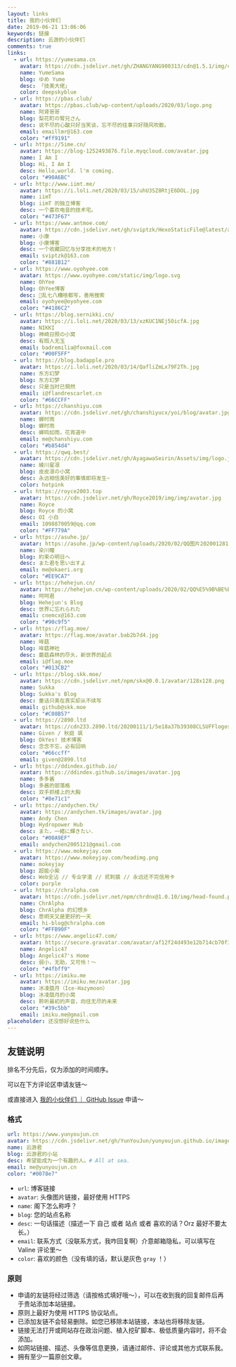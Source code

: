 ```yaml
---
layout: links
title: 我的小伙伴们
date: 2019-06-21 13:06:06
keywords: 链接
description: 云游的小伙伴们
comments: true
links:
  - url: https://yumesama.cn
    avatar: https://cdn.jsdelivr.net/gh/ZHANGYANG980313/cdn@1.5.1/img/custom/avatar.jpg
    name: YumeSama
    blog: ゆめ Yume
    desc: 「技美大佬」
    color: deepskyblue
  - url: https://pbas.club/
    avatar: https://pbas.club/wp-content/uploads/2020/03/logo.png
    name: 阿肾哥哥
    blog: 梨花町の腎兄さん
    desc: 说不尽的心酸只好当笑谈，忘不尽的往事只好随风吹散。
    email: emaillmr@163.com
    color: "#ff9191"
  - url: https://5ime.cn/
    avatar: https://blog-1252493876.file.myqcloud.com/avatar.jpg
    name: I Am I
    blog: Hi, I Am I
    desc: Hello,world. l'm coming.
    color: "#90A6BC"
  - url: http://www.iimt.me/
    avatar: https://i.loli.net/2020/03/15/uhU3SZ8RtjE6DOL.jpg
    name: iimT
    blog: iimT 的独立博客
    desc: 一个喜欢电音的技术宅。
    color: "#473F67"
  - url: https://www.antmoe.com/
    avatar: https://cdn.jsdelivr.net/gh/sviptzk/HexoStaticFile@latest/avatar.jpg
    name: 小康
    blog: 小康博客
    desc: 一个收藏回忆与分享技术的地方！
    email: sviptzk@163.com
    color: "#881B12"
  - url: https://www.oyohyee.com
    avatar: https://www.oyohyee.com/static/img/logo.svg
    name: OhYee
    blog: OhYee博客
    desc: 🤪乱七八糟啥都写，善用搜索
    email: oyohyee@oyohyee.com
    color: "#4186C2"
  - url: https://blog.sernikki.cn/
    avatar: https://i.loli.net/2020/03/13/xzKUC1NEj5OicfA.jpg
    name: NIKKI
    blog: 神崎日照の小窝
    desc: 有瑕人无玉
    email: badremilia@foxmail.com
    color: "#00F5FF"
  - url: https://blog.badapple.pro
    avatar: https://i.loli.net/2020/03/14/QafliZmLx79F2Th.jpg
    name: 东方幻梦
    blog: 东方幻梦
    desc: 只是当时已惘然
    email: i@flandrescarlet.cn
    color: "#66CCFF"
  - url: https://chanshiyu.com
    avatar: https://cdn.jsdelivr.net/gh/chanshiyucx/yoi/blog/avatar.jpg
    name: 蝉时雨
    blog: 蝉时雨
    desc: 蝉鸣如雨，花宵道中
    email: me@chanshiyu.com
    color: "#b854d4"
  - url: https://qwq.best/
    avatar: https://cdn.jsdelivr.net/gh/AyagawaSeirin/Assets/img/logo.jpg
    name: 綾川星凛
    blog: 皮皮凛の小窝
    desc: 永远相信美好的事情即将发生~
    color: hotpink
  - url: https://royce2003.top
    avatar: https://cdn.jsdelivr.net/gh/Royce2019/img/img/avatar.jpg
    name: Royce
    blog: Royce 的小窝
    desc: OI 小白
    email: 1098870059@qq.com
    color: "#FF779A"
  - url: https://asuhe.jp/
    avatar: https://asuhe.jp/wp-content/uploads/2020/02/QQ图片20200128131100.jpg
    name: 染川瞳
    blog: 約束の明日へ
    desc: また君を思い出すよ
    email: me@okaeri.org
    color: "#EE9CA7"
  - url: https://hehejun.cn/
    avatar: https://hehejun.cn/wp-content/uploads/2020/02/QQ%E5%9B%BE%E7%89%8720200224115223.jpg
    name: 呵呵君
    blog: Hehejun's Blog
    desc: 世界に忘れられた
    email: cnemcx@163.com
    color: "#90c9f5"
  - url: https://flag.moe/
    avatar: https://flag.moe/avatar.bab2b7d4.jpg
    name: 哞菇
    blog: 哞菇神社
    desc: 蘑菇森林的尽头，新世界的起点
    email: i@flag.moe
    color: "#013CB2"
  - url: https://blog.skk.moe/
    avatar: https://cdn.jsdelivr.net/npm/skx@0.0.1/avatar/128x128.png
    name: Sukka
    blog: Sukka's Blog
    desc: 童话只美在真实却从不续写
    email: github@skk.moe
    color: "#C08B57"
  - url: https://2890.ltd
    avatar: https://cdn233.2890.ltd/20200111/1/5e18a37b39308CLSUFFlogosmallest.png
    name: Given / 秋庭 飒
    blog: OkYes! 技术博客
    desc: 念念不忘，必有回响
    color: "#66ccff"
    email: given@2890.ltd
  - url: https://ddindex.github.io/
    avatar: https://ddindex.github.io/images/avatar.jpg
    name: 多多酱
    blog: 多酱的部落格
    desc: 双手抓楼上的大胸
    color: "#8e71c1"
  - url: https://andychen.tk/
    avatar: https://andychen.tk/images/avatar.jpg
    name: Andy Chen
    blog: Hydropower Hub
    desc: また，一緒に輝きたい．
    color: "#00A9EF"
    email: andychen2005121@gmail.com
  - url: https://www.mokeyjay.com
    avatar: https://www.mokeyjay.com/headimg.png
    name: mokeyjay
    blog: 超能小紫
    desc: Web全沾 // 专业学渣 // 贰刺猿 // 永远还不完信用卡
    color: purple
  - url: https://chralpha.com
    avatar: https://cdn.jsdelivr.net/npm/chrdnx@1.0.10/img/head-found.png
    name: ChrAlpha
    blog: ChrAlpha 的幻想乡
    desc: 愿明天又是更好的一天
    email: hi-blog@chralpha.com
    color: "#FFB90F"
  - url: https://www.angelic47.com/
    avatar: https://secure.gravatar.com/avatar/af12f24d493e12b714cb70f3c7b3662e?s=500&r=X&d=
    name: Angelic47
    blog: Angelic47's Home
    desc: 弱小，无助，又可怜！～
    color: "#4fbff9"
  - url: https://imiku.me
    avatar: https://imiku.me/avatar.jpg
    name: 冰凌胧月（Ice-Hazymoon）
    blog: 冰凌胧月的小窝
    desc: 聆听最初的声音，向往无尽的未来
    color: "#39c5bb"
    email: imiku.me@gmail.com
placeholder: 还没想好说些什么
---
```


## 友链说明

排名不分先后，仅为添加的时间顺序。

可以在下方评论区申请友链～

或直接进入 [我的小伙伴们 ｜ GitHub Issue](https://github.com/YunYouJun/yunyoujun.github.io/issues/57) 申请～

### 格式

```yml
url: https://www.yunyoujun.cn
avatar: https://cdn.jsdelivr.net/gh/YunYouJun/yunyoujun.github.io/images/avatar.jpg
name: 云游君
blog: 云游君的小站
desc: 希望能成为一个有趣的人。# All at sea.
email: me@yunyoujun.cn
color: "#0078e7"
```

- `url`: 博客链接
- `avatar`: 头像图片链接，最好使用 HTTPS
- `name`: 阁下怎么称呼？
- `blog`: 您的站点名称
- `desc`: 一句话描述（描述一下 自己 或者 站点 或者 喜欢的话？Orz 最好不要太长。）
- `email`: 联系方式（没联系方式，我咋回复啊）介意邮箱隐私，可以填写在 Valine 评论里～
- `color`: 喜欢的颜色（没有填的话，默认是灰色 `gray` ！）

### 原则

- 申请的友链将经过筛选（请按格式填好哦～），可以在收到我的回复邮件后再于贵站添加本站链接。
- 原则上最好为使用 HTTPS 协议站点。
- 已添加友链不会轻易删除。如您已移除本站链接，本站也将移除友链。
- 链接无法打开或网站存在政治问题、植入挖矿脚本、极低质量内容时，将不会添加。
- 如网站链接、描述、头像等信息更换，请通过邮件、评论或其他方式联系我。
- 拥有至少一篇原创文章。
